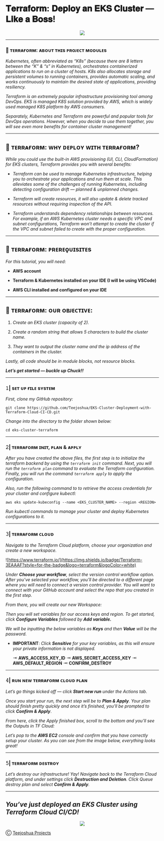 # 𝐓𝐞𝐫𝐫𝐚𝐟𝐨𝐫𝐦:  𝐃𝐞𝐩𝐥𝐨𝐲 𝐚𝐧 𝐄𝐊𝐒 𝐂𝐥𝐮𝐬𝐭𝐞𝐫 — 𝐋𝐢𝐤𝐞 𝐚 𝐁𝐨𝐬𝐬!

<p align="center">
  <img src="https://imgur.com/7iDEQQH.png" />
</p>

------
###  :loudspeaker: ᴛᴇʀʀᴀғᴏʀᴍ: ᴀʙᴏᴜᴛ ᴛʜɪs ᴘʀᴏᴊᴇᴄᴛ ᴍᴏᴅᴜʟᴇs 

*Kubernetes, often abbreviated as “K8s” (because there are 8 letters between the “K” & “s” in Kubernetes), orchestrates containerized applications to run on a cluster of hosts. K8s also allocates storage and persistent volumes to running containers, provides automatic scaling, and works continuously to maintain the desired state of applications, providing resiliency.*

*Terraform is an extremely popular infrastructure provisioning tool among DevOps. EKS is managed K8S solution provided by AWS, which is widely used managed K8S platform by AWS consumers.*

*Separately, Kubernetes and Terraform are powerful and popular tools for DevOps operations. However, when you decide to use them together, you will see even more benefits for container cluster management!*

-----
## :loudspeaker: ᴛᴇʀʀᴀғᴏʀᴍ: ᴡʜʏ ᴅᴇᴘʟᴏʏ ᴡɪᴛʜ ᴛᴇʀʀᴀғᴏʀᴍ?

*While you could use the built-in AWS provisioning (UI, CLI, CloudFormation) for EKS clusters, Terraform provides you with several benefits:*

* *Terraform can be used to manage Kubernetes infrastructure, helping you to orchestrate your applications and run them at scale. This alleviates some of the challenges of running Kubernetes, including detecting configuration drift — planned & unplanned changes.*

* *Terraform will create resources, it will also update & delete tracked resources without requiring inspection of the API.*

* *Terraform understands dependency relationships between resources. For example, if an AWS Kubernetes cluster needs a specific VPC and subnet configurations, Terraform won’t attempt to create the cluster if the VPC and subnet failed to create with the proper configuration.*

------
## :loudspeaker: ᴛᴇʀʀᴀғᴏʀᴍ: ᴘʀᴇʀᴇǫᴜɪsɪᴛᴇs

*For this tutorial, you will need:*

* **AWS account**

* **Terraform & Kubernetes installed on your IDE (I will be using VSCode)**

* **AWS CLI installed and configured on your IDE**

------
## :loudspeaker: ᴛᴇʀʀᴀғᴏʀᴍ: ᴏᴜʀ ᴏʙᴊᴇᴄᴛɪᴠᴇ:

1. *Create an EKS cluster (capacity of 2).*

2. *Create a random string that allows 5 characters to build the cluster name.*

3. *They want to output the cluster name and the ip address of the containers in the cluster.*

*Lastly, all code should be in module blocks, not resource blocks.*

***Let’s get started — buckle up Chuck!!***

------

### 𝟷| sᴇᴛ ᴜᴘ ғɪʟᴇ sʏsᴛᴇᴍ

*First, clone my GitHub repository:*

```
git clone https://github.com/Teejoshua/EKS-Cluster-Deployment-with-Terraform-Cloud-CI-CD.git
```

*Change into the directory to the folder shown below:*
```
cd eks-cluster-terraform
```

------
### 𝟸| ᴛᴇʀʀᴀғᴏʀᴍ ɪɴɪᴛ, ᴘʟᴀɴ & ᴀᴘᴘʟʏ

*After you have created the above files, the first step is to initialize the terraform backend by using the `terraform init` command. Next, you will run the `terraform plan` command to evaluate the Terraform configuration. Finally, you will run the command `terraform apply` to apply the configuration.*

*Also, run the following command to to retrieve the access credentials for your cluster and configure kubectl:*
```
aws eks update-kubeconfig --name <EKS_CLUSTER_NAME> --region <REGION>
```

*Run kubectl commands to manage your cluster and deploy Kubernetes configurations to it.*

------
### 𝟹| ᴛᴇʀʀᴀғᴏʀᴍ ᴄʟᴏᴜᴅ

*Navigate to the Terraform Cloud platform, choose your organization and create a new workspace.*

![https://www.terraform.io/](https://img.shields.io/badge/Terraform-3EAAAF?style=for-the-badge&logo=terraform&logoColor=white)

*Under ***Choose your workflow***, select the version control workflow option. After you’ve selected your workflow, you’ll be directed to a different page where you will need to connect a version control provider. You will want to connect with your GitHub account and select the repo that you created in the first step.*

*From there, you will create our new Workspace:*

*Then you will set variables for our access keys and region. To get started, click ***Configure Variables*** followed by* ***Add variable.***

*We will be inputting the below variables as ***Keys*** and then ***Value*** will be the password.*

* **IMPORTANT**: *Click ***Sensitive*** for your key variables, as this will ensure your private information is not displayed.*

   ⇥  **AWS_ACCESS_KEY_ID**
   ⇥ **AWS_SECRET_ACCESS_KEY**
   ⇥  **AWS_DEFAULT_REGION**
   ⇥ **CONFIRM_DESTROY**

------
   ### 𝟺| ʀᴜɴ ɴᴇᴡ ᴛᴇʀʀᴀғᴏʀᴍ ᴄʟᴏᴜᴅ ᴘʟᴀɴ

   *Let’s go things kicked off — click* ***Start new run*** *under the Actions tab.*

   *Once you start your run, the next step will be to ***Plan & Apply***. Your plan should finish pretty quickly and once it’s finished, you’ll be prompted to click ***Confirm & Apply****.

   *From here, click the Apply finished box, scroll to the bottom and you’ll see the Outputs in TF Cloud:*

   *Let’s pop to the ***AWS EC2*** console and confirm that you have correctly setup your cluster. As you can see from the image below, everything looks great!*

------
   ### 𝟻| ᴛᴇʀʀᴀғᴏʀᴍ ᴅᴇsᴛʀᴏʏ

   *Let’s destroy our infrastructure! Yay! Navigate back to the Terraform Cloud platform, and under settings click ***Destruction and Deletion***. Click Queue destroy plan and select ***Confirm & Apply***.*

------
   ## ***You’ve just deployed an EKS Cluster using Terraform Cloud CI/CD!***

<p align="center">
  <img src="https://imgur.com/7iMQJlY.gif" />
</p>


Ⓒ [Teejoshua Projects](https://github.com/Teejoshua/EKS-Cluster-Deployment-with-Terraform-Cloud-CI-CD.git)
